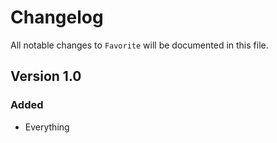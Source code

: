 # Changelog

All notable changes to `Favorite` will be documented in this file.

## Version 1.0

### Added
- Everything
